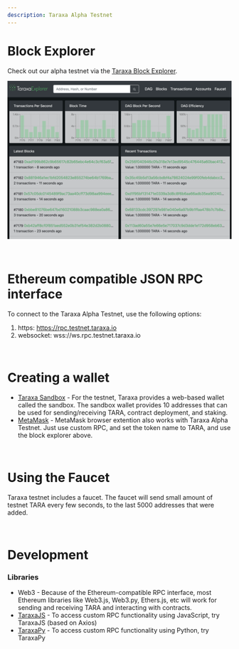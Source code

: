 ```yaml
---
description: Taraxa Alpha Testnet
---
```




# Block Explorer

 Check out our alpha testnet via the [Taraxa Block Explorer](https://explorer.testnet.taraxa.io/).

![](../.gitbook/assets/image%20%281%29.png)

<br>

# Ethereum compatible JSON RPC interface

To connect to the Taraxa Alpha Testnet, use the following options:
1. https: https://rpc.testnet.taraxa.io
2. websocket: wss://ws.rpc.testnet.taraxa.io

<br>

# Creating a wallet

- [Taraxa Sandbox](https://sandbox.testnet.taraxa.io) - For the testnet, Taraxa provides a web-based wallet called the sandbox.  The sandbox wallet provides 10 addresses that can be used for sending/receiving TARA, contract deployment, and staking.
- [MetaMask](https://metamask.io/) - MetaMask browser extention also works with Taraxa Alpha Testnet. Just use custom RPC, and set the token name to TARA, and use the block explorer above.

<br>


# Using the Faucet

Taraxa testnet includes a faucet. The faucet will send small amount of testnet TARA every few seconds, to the last 5000 addresses that were added.


<br>

# Development

### Libraries

- Web3 - Because of the Ethereum-compatible RPC interface, most Ethereum libraries like Web3.js, Web3.py, Ethers.js, etc will work for sending and receiving TARA and interacting with contracts.
- [TaraxaJS](https://github.com/Taraxa-project/taraxa-js) - To access custom RPC functionality using JavaScript, try TaraxaJS (based on Axios)
- [TaraxaPy](https://github.com/Taraxa-project/taraxa-py) - To access custom RPC functionality using Python, try TaraxaPy